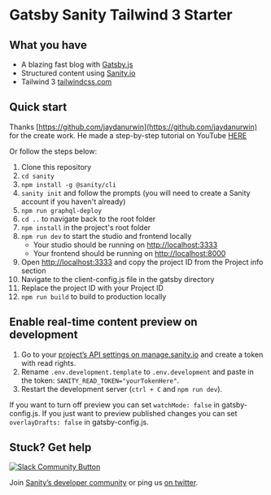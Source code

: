# Gatsby Sanity Tailwind 3 Starter

## What you have

- A blazing fast blog with [Gatsby.js](https://gatsbyjs.org)
- Structured content using [Sanity.io](https://www.sanity.io)
- Tailwind 3 [tailwindcss.com](https://tailwindcss.com)

## Quick start

Thanks [https://github.com/jaydanurwin](https://github.com/jaydanurwin) for the create work.
He made a step-by-step tutorial on YouTube [HERE](https://www.youtube.com/watch?v=Jz3cxK1rztw)

Or follow the steps below:

1. Clone this repository
2. `cd sanity`
3. `npm install -g @sanity/cli`
4. `sanity init` and follow the prompts (you will need to create a Sanity account if you haven't already)
5. `npm run graphql-deploy`
6. `cd ..` to navigate back to the root folder
7. `npm install` in the project's root folder
8. `npm run dev` to start the studio and frontend locally
   - Your studio should be running on [http://localhost:3333](http://localhost:3333)
   - Your frontend should be running on [http://localhost:8000](http://localhost:8000)
9. Open [http://localhost:3333](http://localhost:3333) and copy the project ID from the Project info section
10. Navigate to the client-config.js file in the gatsby directory
11. Replace the project ID with your Project ID
12. `npm run build` to build to production locally

## Enable real-time content preview on development

1. Go to your [project’s API settings on manage.sanity.io](https://manage.sanity.io/projects/adxlh59f/settings/api) and create a token with read rights.
2. Rename `.env.development.template` to `.env.development` and paste in the token: `SANITY_READ_TOKEN="yourTokenHere"`.
3. Restart the development server (`ctrl + C` and `npm run dev`).

If you want to turn off preview you can set `watchMode: false` in gatsby-config.js. If you just want to preview published changes you can set `overlayDrafts: false` in gatsby-config.js.

## Stuck? Get help

[![Slack Community Button](https://slack.sanity.io/badge.svg)](https://slack.sanity.io/)

Join [Sanity’s developer community](https://slack.sanity.io) or ping us [on twitter](https://twitter.com/sanity_io).
